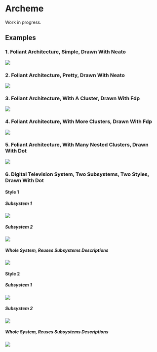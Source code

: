 # Archeme

Work in progress.

## Examples

### 1. Foliant Architecture, Simple, Drawn With Neato

![](https://raw.githubusercontent.com/foliant-docs/archeme/master/examples/01_foliant_architecture_simple/target/architecture.png)

### 2. Foliant Architecture, Pretty, Drawn With Neato

![](https://raw.githubusercontent.com/foliant-docs/archeme/master/examples/02_foliant_architecture_pretty/target/architecture.png)

### 3. Foliant Architecture, With A Cluster, Drawn With Fdp

![](https://raw.githubusercontent.com/foliant-docs/archeme/master/examples/03_foliant_architecture_with_cluster/target/architecture.png)

### 4. Foliant Architecture, With More Clusters, Drawn With Fdp

![](https://raw.githubusercontent.com/foliant-docs/archeme/master/examples/04_foliant_architecture_more_clusters/target/architecture.png)

### 5. Foliant Architecture, With Many Nested Clusters, Drawn With Dot

![](https://raw.githubusercontent.com/foliant-docs/archeme/master/examples/05_foliant_architecture_many_nested_clusters/target/architecture.png)

### 6. Digital Television System, Two Subsystems, Two Styles, Drawn With Dot

#### Style 1

##### Subsystem 1

![](https://raw.githubusercontent.com/foliant-docs/archeme/master/examples/06_digital_tv_architecture/target/style_1/ott_dvr_subsystem.png)

##### Subsystem 2

![](https://raw.githubusercontent.com/foliant-docs/archeme/master/examples/06_digital_tv_architecture/target/style_1/service_backend.png)

##### Whole System, Reuses Subsystems Descriptions

![](https://raw.githubusercontent.com/foliant-docs/archeme/master/examples/06_digital_tv_architecture/target/style_1/combined.png)

#### Style 2

##### Subsystem 1

![](https://raw.githubusercontent.com/foliant-docs/archeme/master/examples/06_digital_tv_architecture/target/style_2/ott_dvr_subsystem.png)

##### Subsystem 2

![](https://raw.githubusercontent.com/foliant-docs/archeme/master/examples/06_digital_tv_architecture/target/style_2/service_backend.png)

##### Whole System, Reuses Subsystems Descriptions

![](https://raw.githubusercontent.com/foliant-docs/archeme/master/examples/06_digital_tv_architecture/target/style_2/combined.png)
